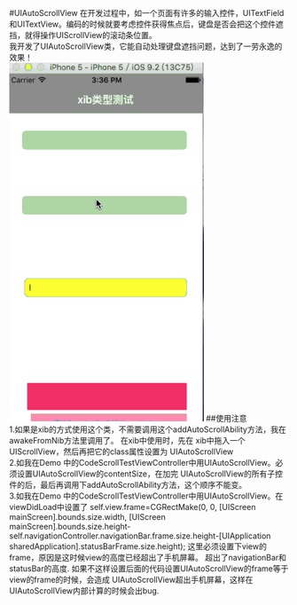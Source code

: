 #UIAutoScrollView
    在开发过程中，如一个页面有许多的输入控件，UITextField和UITextView。编码的时候就要考虑控件获得焦点后，键盘是否会把这个控件遮 
挡，就得操作UIScrollView的滚动条位置。
   <br /> 我开发了UIAutoScrollView类，它能自动处理键盘遮挡问题，达到了一劳永逸的效果！
<br />![github](https://github.com/lqCoder/UIAutoScrollView/blob/master/AutoScrollGif.gif "github")
##使用注意
   <br /> 1.如果是xib的方式使用这个类，不需要调用这个addAutoScrollAbility方法，我在awakeFromNib方法里调用了。 在xib中使用时，先在
xib中拖入一个UIScrollView，然后再把它的class属性设置为 UIAutoScrollView
  <br />  2.如我在Demo 中的CodeScrollTestViewController中用UIAutoScrollView。必须设置UIAutoScrollView的contentSize，在加完
UIAutoScrollView的所有子控件的后，最后再调用下addAutoScrollAbility方法，这个顺序不能变。
  <br />  3.如我在Demo 中的CodeScrollTestViewController中用UIAutoScrollView。在viewDidLoad中设置了
self.view.frame=CGRectMake(0, 0, [UIScreen mainScreen].bounds.size.width, [UIScreen 
mainScreen].bounds.size.height-self.navigationController.navigationBar.frame.size.height-[UIApplication 
sharedApplication].statusBarFrame.size.height);     这里必须设置下view的frame，原因是这时候view的高度已经超出了手机屏幕。
超出了navigationBar和statusBar的高度. 如果不这样设置后面的代码设置UIAutoScrollView的frame等于view的frame的时候，会造成
UIAutoScrollView超出手机屏幕，这样在UIAutoScrollView内部计算的时候会出bug.


